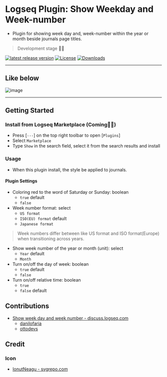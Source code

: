# Logseq Plugin: Show Weekday and Week-number

- Plugin for showing week day and, week-number within the year or month beside journals page titles.

> Development stage 👷🚧

[![latest release version](https://img.shields.io/github/v/release/YU000jp/logseq-plugin-show-weekday-and-week-number)](https://github.com/YU000jp/logseq-plugin-show-weekday-and-week-number/releases)
[![License](https://img.shields.io/github/license/YU000jp/logseq-plugin-show-weekday-and-week-number?color=blue)](https://github.com/YU000jp/logseq-plugin-show-weekday-and-week-number/LICENSE)
[![Downloads](https://img.shields.io/github/downloads/YU000jp/logseq-plugin-show-weekday-and-week-number/total.svg)](https://github.com/YU000jp/logseq-plugin-show-weekday-and-week-number/releases)
<!-- Published 2023 -->

---

## Like below

![image](https://github.com/YU000jp/logseq-plugin-show-weekday-and-week-number/assets/111847207/bc2a104a-7b30-4e92-815d-a3e9f53cdd0a)

---

## Getting Started

### Install from Logseq Marketplace (Coming👷🚧)

- Press [`---`] on the top right toolbar to open [`Plugins`]
- Select `Marketplace`
- Type `Show` in the search field, select it from the search results and install

### Usage

- When this plugin install, the style be applied to journals.

#### Plugin Settings

- Coloring red to the word of Saturday or Sunday: boolean
   - `true` default
   - `false`
- Week number format: select
   - `US format`
   - `ISO(EU) format` default
   - `Japanese format`
> Week numbers differ between like US format and ISO format(Europe) when transitioning across years.
- Show week number of the year or month (unit): select
   - `Year` default
   - `Month`
- Turn on/off the day of week: boolean
   - `true` default
   - `false`
- Turn on/off relative time: boolean
   - `true`
   - `false` default

## Contributions

- [Show week day and week number - discuss.logseq.com](https://discuss.logseq.com/t/show-week-day-and-week-number/12685/18)
   - [danilofaria](https://discuss.logseq.com/u/danilofaria/)
   - [ottodevs](https://discuss.logseq.com/u/ottodevs/)

## Credit

### Icon

- [IonutNeagu - svgrepo.com](https://www.svgrepo.com/svg/490868/monday)
